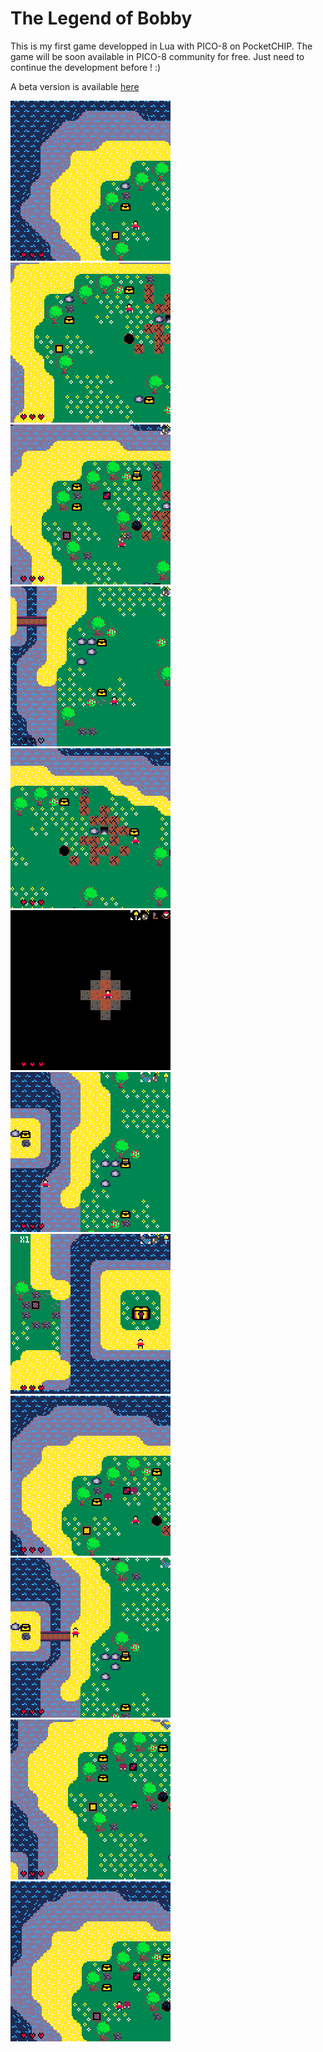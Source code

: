 The Legend of Bobby
============

This is my first game developped in Lua with PICO-8 on PocketCHIP.
The game will be soon available in PICO-8 community for free. Just need to continue the development before ! :)

A beta version is available [here](http://www.lexaloffle.com/bbs/?tid=28022)

![Teleport](https://github.com/AbsolutRenal/Pico-8---The-Legend-of-Bobby/blob/master/PICO-8_01.gif "teleport")
![Bombs](https://github.com/AbsolutRenal/Pico-8---The-Legend-of-Bobby/blob/master/PICO-8_1.gif "bombs")
![Hidden Treasure](https://github.com/AbsolutRenal/Pico-8---The-Legend-of-Bobby/blob/master/PICO-8_10.gif "hidden treasure")
![Life Restore](https://github.com/AbsolutRenal/Pico-8---The-Legend-of-Bobby/blob/master/PICO-8_12.gif "life restore")
![Candle](https://github.com/AbsolutRenal/Pico-8---The-Legend-of-Bobby/blob/master/PICO-8_2.gif "candle")
![Breakable Wall](https://github.com/AbsolutRenal/Pico-8---The-Legend-of-Bobby/blob/master/PICO-8_3.gif "breakable walls")
![Swimming](https://github.com/AbsolutRenal/Pico-8---The-Legend-of-Bobby/blob/master/PICO-8_4.gif "swimming")
![Key](https://github.com/AbsolutRenal/Pico-8---The-Legend-of-Bobby/blob/master/PICO-8_5.gif "key")
![Monsters](https://github.com/AbsolutRenal/Pico-8---The-Legend-of-Bobby/blob/master/PICO-8_6.gif "monsters")
![Bridge](https://github.com/AbsolutRenal/Pico-8---The-Legend-of-Bobby/blob/master/PICO-8_7.gif "bridge")
![Monster AI](https://github.com/AbsolutRenal/Pico-8---The-Legend-of-Bobby/blob/master/PICO-8_8.gif "monster AI")
![Hurt](https://github.com/AbsolutRenal/Pico-8---The-Legend-of-Bobby/blob/master/PICO-8_9.gif "hurt")
